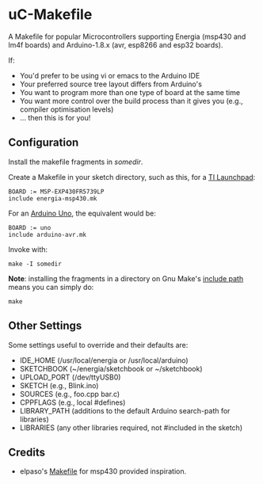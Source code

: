 uC-Makefile
===========

A Makefile for popular Microcontrollers supporting Energia (msp430 and lm4f boards) 
and Arduino-1.8.x (avr, esp8266 and esp32 boards).

If:
- You'd prefer to be using vi or emacs to the Arduino IDE
- Your preferred source tree layout differs from Arduino's
- You want to program more than one type of board at the same time
- You want more control over the build process than it gives you (e.g., compiler optimisation levels)
- ... then this is for you!

Configuration
-------------
Install the makefile fragments in _somedir_.

Create a Makefile in your sketch directory, such as this, for a [TI Launchpad](https://en.wikipedia.org/wiki/TI_MSP430):

	BOARD := MSP-EXP430FR5739LP
	include energia-msp430.mk

For an [Arduino Uno](https://en.wikipedia.org/wiki/Arduino), the equivalent would be:

	BOARD := uno
	include arduino-avr.mk

Invoke with:

	make -I somedir

**Note**: installing the fragments in a directory on Gnu Make's [include 
path](https://www.gnu.org/software/make/manual/html_node/Include.html)
means you can simply do:

	make

Other Settings
--------------

Some settings useful to override and their defaults are:

- IDE_HOME (/usr/local/energia or /usr/local/arduino)
- SKETCHBOOK (~/energia/sketchbook or ~/sketchbook)
- UPLOAD_PORT (/dev/ttyUSB0)
- SKETCH (e.g., Blink.ino)
- SOURCES (e.g., foo.cpp bar.c)
- CPPFLAGS (e.g., local #defines)
- LIBRARY_PATH (additions to the default Arduino search-path for libraries)
- LIBRARIES (any other libraries required, not #included in the sketch)

Credits
-------

- elpaso's [Makefile](https://github.com/elpaso/energia-makefile) for msp430 provided inspiration.
